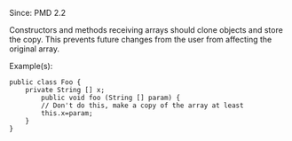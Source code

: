 Since: PMD 2.2

Constructors and methods receiving arrays should clone objects and store the copy.
This prevents future changes from the user from affecting the original array.

Example(s):
```
public class Foo {
    private String [] x;
        public void foo (String [] param) {
        // Don't do this, make a copy of the array at least
        this.x=param;
    }
}
```
